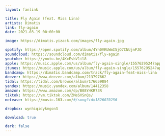 ```yaml
---
layout: fanlink

title: Fly Again (feat. Miss Lina)
artists: Dimatis
link: fly-again
date: 2021-03-19 00:00:00

image: https://dimatis.yizack.com/images/fly-again.jpg

spotify: https://open.spotify.com/album/4Yh0VRUWmI5jO7CNUjnPJO
soundcloud: https://soundcloud.com/dimatis/fly-again
youtube: https://youtu.be/4KxEsbV1il8
apple: https://music.apple.com/us/album/fly-again-single/1557629524?app=music&ls=1
itunes: https://music.apple.com/us/album/fly-again-single/1557629524?app=itunes&ls=1
bandcamp: https://dimatis.bandcamp.com/track/fly-again-feat-miss-lina
deezer: https://www.deezer.com/album/213797662
tidal: https://tidal.com/browse/album/176659884
yandex: https://music.yandex.com/album/14412358
amazon: https://www.amazon.com/dp/B08YHKR73R
tiktok: https://vm.tiktok.com/ZMeSVSnQs/
netease: https://music.163.com/#/song?id=1826070256

dropbox: wynhiqidykmgon3

download: true

dark: false
---
```

